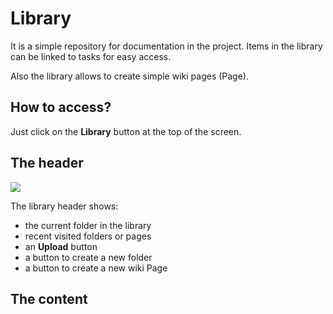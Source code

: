 # Library
It is a simple repository for documentation in the project.
Items in the library can be linked to tasks for easy access.

Also the library allows to create simple wiki pages (Page).

## How to access?
Just click on the __Library__ button at the top of the screen.

## The header
![](/help/libraryHeader.png#size=60,align=left)

The library header shows:
- the current folder in the library 
- recent visited folders or pages
- an __Upload__ button
- a button to create a new folder
- a button to create a new wiki Page 

## The content


